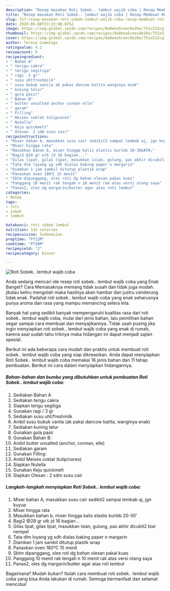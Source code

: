 ```yaml
---
description: "Resep masakan Roti Sobek.. lembut wajib coba | Resep Membuat Roti Sobek.. lembut wajib coba Yang Sedap"
title: "Resep masakan Roti Sobek.. lembut wajib coba | Resep Membuat Roti Sobek.. lembut wajib coba Yang Sedap"
slug: 517-resep-masakan-roti-sobek-lembut-wajib-coba-resep-membuat-roti-sobek-lembut-wajib-coba-yang-sedap
date: 2020-05-08T23:23:08.075Z
image: https://img-global.cpcdn.com/recipes/8a0eea5ceec8e26e/751x532cq70/roti-sobek-lembut-wajib-coba-foto-resep-utama.jpg
thumbnail: https://img-global.cpcdn.com/recipes/8a0eea5ceec8e26e/751x532cq70/roti-sobek-lembut-wajib-coba-foto-resep-utama.jpg
cover: https://img-global.cpcdn.com/recipes/8a0eea5ceec8e26e/751x532cq70/roti-sobek-lembut-wajib-coba-foto-resep-utama.jpg
author: Teresa Cummings
ratingvalue: 4.2
reviewcount: 9
recipeingredient:
- " Bahan A"
- " terigu cakra"
- " terigu segitiga"
- " ragi  3 gr"
- " susu uhtfreshmilk"
- " susu bubuk vanila ak pakai dancow batita wanginya enak"
- " kuning telur"
- " gula pasir"
- " Bahan B"
- " butter unsalted anchor corman elle"
- " garam"
- " Filling"
- " Meises coklat tulipceres"
- " Nutella"
- " Keju quickmelt"
- " Olesan  2 sdm susu cair"
recipeinstructions:
- "Mixer bahan A, masukkan susu cair sedikit2 sampai lembab aj, jgn kuyup"
- "Mixer hingga rata"
- "Masukkan bahan b, mixer hingga kalis elastis kurleb 20-30&#39;"
- "Bagi2 @28 gr utk jd 16 bagian..."
- "Gilas lipat, gilas lipat, masukkan isian, gulung, pas akhir dicubit2 biar nempel"
- "Tata dlm loyang yg sdh dialas baking paper n margarin"
- "Diamkan 1 jam sambil ditutup plastik wrap"
- "Panaskan oven 180℃ 15 menit"
- "Sblm dipanggang, oles roti dg bahan olesan pakai kuas"
- "Panggang 10 menit rak tengah n 10 menit rak atas versi otang saya"
- "Panas2, oles dg margarin/butter agar atas roti lembut"
categories:
- Resep
tags:
- roti
- sobek
- lembut

katakunci: roti sobek lembut 
nutrition: 142 calories
recipecuisine: Indonesian
preptime: "PT12M"
cooktime: "PT36M"
recipeyield: "2"
recipecategory: Dinner

---
```



![Roti Sobek.. lembut wajib coba](https://img-global.cpcdn.com/recipes/8a0eea5ceec8e26e/751x532cq70/roti-sobek-lembut-wajib-coba-foto-resep-utama.jpg)

Anda sedang mencari ide resep roti sobek.. lembut wajib coba yang Enak Banget? Cara Memasaknya memang tidak susah dan tidak juga mudah. jikalau keliru mengolah maka hasilnya akan hambar dan justru cenderung tidak enak. Padahal roti sobek.. lembut wajib coba yang enak seharusnya punya aroma dan rasa yang mampu memancing selera kita.



Banyak hal yang sedikit banyak mempengaruhi kualitas rasa dari roti sobek.. lembut wajib coba, mulai dari jenis bahan, lalu pemilihan bahan segar sampai cara membuat dan menyajikannya. Tidak usah pusing jika ingin menyiapkan roti sobek.. lembut wajib coba yang enak di rumah, karena asal sudah tahu triknya maka hidangan ini dapat menjadi sajian spesial.


Berikut ini ada beberapa cara mudah dan praktis untuk membuat roti sobek.. lembut wajib coba yang siap dikreasikan. Anda dapat menyiapkan Roti Sobek.. lembut wajib coba memakai 16 jenis bahan dan 11 tahap pembuatan. Berikut ini cara dalam menyiapkan hidangannya.

<!--inarticleads1-->

##### Bahan-bahan dan bumbu yang dibutuhkan untuk pembuatan Roti Sobek.. lembut wajib coba:

1. Sediakan  Bahan A
1. Sediakan  terigu cakra
1. Siapkan  terigu segitiga
1. Gunakan  ragi / 3 gr
1. Sediakan  susu uht/freshmilk
1. Ambil  susu bubuk vanila (ak pakai dancow batita, wanginya enak)
1. Sediakan  kuning telur
1. Gunakan  gula pasir
1. Gunakan  Bahan B:
1. Ambil  butter unsalted (anchor, corman, elle)
1. Sediakan  garam
1. Gunakan  Filling:
1. Ambil  Meises coklat (tulip/ceres)
1. Siapkan  Nutella
1. Gunakan  Keju quickmelt
1. Siapkan  Olesan : 2 sdm susu cair




<!--inarticleads2-->

##### Langkah-langkah menyiapkan Roti Sobek.. lembut wajib coba:

1. Mixer bahan A, masukkan susu cair sedikit2 sampai lembab aj, jgn kuyup
1. Mixer hingga rata
1. Masukkan bahan b, mixer hingga kalis elastis kurleb 20-30&#39;
1. Bagi2 @28 gr utk jd 16 bagian...
1. Gilas lipat, gilas lipat, masukkan isian, gulung, pas akhir dicubit2 biar nempel
1. Tata dlm loyang yg sdh dialas baking paper n margarin
1. Diamkan 1 jam sambil ditutup plastik wrap
1. Panaskan oven 180℃ 15 menit
1. Sblm dipanggang, oles roti dg bahan olesan pakai kuas
1. Panggang 10 menit rak tengah n 10 menit rak atas versi otang saya
1. Panas2, oles dg margarin/butter agar atas roti lembut




Bagaimana? Mudah bukan? Itulah cara membuat roti sobek.. lembut wajib coba yang bisa Anda lakukan di rumah. Semoga bermanfaat dan selamat mencoba!
